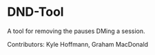 # DND-Tool
 A tool for removing the pauses DMing a session.

Contributors:
Kyle Hoffmann, Graham MacDonald
